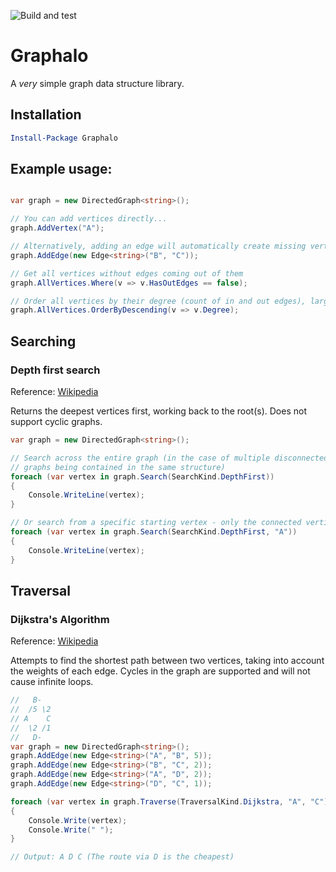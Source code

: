 ![Build and test](https://github.com/mikegoatly/Graphalo/workflows/Build%20and%20test/badge.svg)

# Graphalo
A *very* simple graph data structure library.

## Installation

``` powershell
Install-Package Graphalo
```

## Example usage:

``` csharp

var graph = new DirectedGraph<string>();

// You can add vertices directly...
graph.AddVertex("A");

// Alternatively, adding an edge will automatically create missing vertices
graph.AddEdge(new Edge<string>("B", "C"));

// Get all vertices without edges coming out of them
graph.AllVertices.Where(v => v.HasOutEdges == false);

// Order all vertices by their degree (count of in and out edges), largest first
graph.AllVertices.OrderByDescending(v => v.Degree);

```

## Searching

### Depth first search

Reference: [Wikipedia](https://en.wikipedia.org/wiki/Depth-first_search)

Returns the deepest vertices first, working back to the root(s). Does not support cyclic graphs.

``` csharp
var graph = new DirectedGraph<string>();

// Search across the entire graph (in the case of multiple disconnected 
// graphs being contained in the same structure)
foreach (var vertex in graph.Search(SearchKind.DepthFirst))
{
	Console.WriteLine(vertex);
}

// Or search from a specific starting vertex - only the connected vertices will be returned
foreach (var vertex in graph.Search(SearchKind.DepthFirst, "A"))
{
	Console.WriteLine(vertex);
}
```

## Traversal

### Dijkstra's Algorithm

Reference: [Wikipedia](https://en.wikipedia.org/wiki/Dijkstra%27s_algorithm)

Attempts to find the shortest path between two vertices, taking into account the weights of each edge.
Cycles in the graph are supported and will not cause infinite loops.

``` csharp
//   B-
//  /5 \2
// A    C
//  \2 /1
//   D-
var graph = new DirectedGraph<string>();
graph.AddEdge(new Edge<string>("A", "B", 5));
graph.AddEdge(new Edge<string>("B", "C", 2));
graph.AddEdge(new Edge<string>("A", "D", 2));
graph.AddEdge(new Edge<string>("D", "C", 1));

foreach (var vertex in graph.Traverse(TraversalKind.Dijkstra, "A", "C"))
{
	Console.Write(vertex);
	Console.Write(" ");
}

// Output: A D C (The route via D is the cheapest)
```
